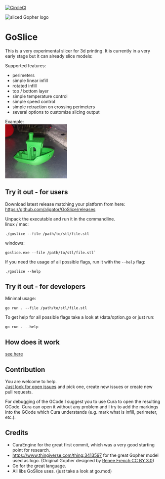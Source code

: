 [![CircleCI](https://circleci.com/gh/aligator/GoSlice.svg?style=svg)](https://circleci.com/gh/aligator/GoSlice)

<img width="200" alt="sliced Gopher logo" src="https://raw.githubusercontent.com/aligator/GoSlice/master/logo.png">

# GoSlice

This is a very experimental slicer for 3d printing. It is currently in a very early stage but it can already slice models:

Supported features:
* perimeters
* simple linear infill
* rotated infill
* top / bottom layer
* simple temperature control
* simple speed control
* simple retraction on crossing perimeters
* several options to customize slicing output

Example:  
<img width="200" alt="sliced Gopher logo" src="https://raw.githubusercontent.com/aligator/GoSlice/master/docs/GoSlice-print.png">

## Try it out - for users
Download latest release matching your platform from here:
https://github.com/aligator/GoSlice/releases

Unpack the executable and run it in the commandline.  
linux / mac:  
```
./goslice --file /path/to/stl/file.stl
```

windows:  
```
goslice.exe --file /path/to/stl/file.stl` 
```

If you need the usage of all possible flags, run it with the `--help` flag:
```
./goslice --help
```

## Try it out - for developers
Minimal usage:
```
go run . --file /path/to/stl/file.stl
```
To get help for all possible flags take a look at /data/option.go or just run:
```
go run . --help
```
## How does it work
[see here](docs/README.md)

## Contribution
You are welcome to help.  
[Just look for open issues](https://github.com/aligator/GoSlice/issues) and pick one, create new issues or create new pull requests.

For debugging of the GCode I suggest you to use Cura to open the resulting GCode.
Cura can open it without any problem and I try to add the markings into the GCode which Cura understands (e.g. mark what is infill, perimeter, etc.).

## Credits
* CuraEngine for the great first commit, which was a very good starting point for research.
* https://www.thingiverse.com/thing:3413597 for the great Gopher model used as logo. (Original Gopher designed by [Renee French CC BY 3.0](http://reneefrench.blogspot.com/))
* Go for the great language.
* All libs GoSlice uses. (just take a look at go.mod)
